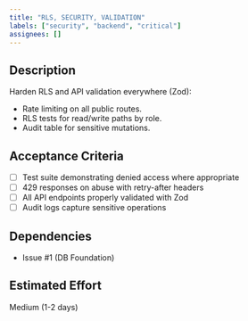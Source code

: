 ```yaml
---
title: "RLS, SECURITY, VALIDATION"
labels: ["security", "backend", "critical"]
assignees: []
---
```


## Description

Harden RLS and API validation everywhere (Zod):

* Rate limiting on all public routes.
* RLS tests for read/write paths by role.
* Audit table for sensitive mutations.

## Acceptance Criteria

- [ ] Test suite demonstrating denied access where appropriate
- [ ] 429 responses on abuse with retry-after headers
- [ ] All API endpoints properly validated with Zod
- [ ] Audit logs capture sensitive operations

## Dependencies

- Issue #1 (DB Foundation)

## Estimated Effort
Medium (1-2 days)